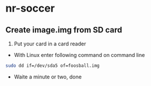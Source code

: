 # nr-soccer

## Create image.img from SD card
1. Put your card in a card reader
- With Linux enter following command on command line
```bash
sudo dd if=/dev/sda5 of=foosball.img
```
- Waite a minute or two, done
